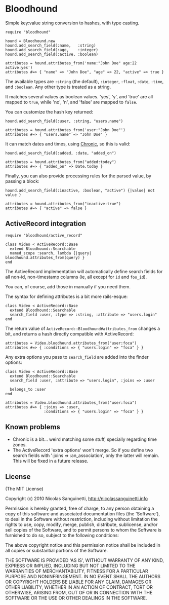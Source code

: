 Bloodhound
==========

Simple key:value string conversion to hashes, with type casting.

    require "bloodhound"

    hound = Bloodhound.new
    hound.add_search_field(:name,   :string)
    hound.add_search_field(:age,    :integer)
    hound.add_search_field(:active, :boolean)

    attributes = hound.attributes_from('name:"John Doe" age:22 active:yes')
    attributes #=> { "name" => "John Doe", "age" => 22, "active" => true }

The available types are `:string` (the default), `:integer`, `:float`, `:date`,
`:time`, and `:boolean`. Any other type is treated as a string.

It matches several values as boolean values. 'yes', 'y', and 'true' are all
mapped to `true`, while 'no', 'n', and 'false' are mapped to `false`.

You can customize the hash key returned:

    hound.add_search_field(:user, :string, "users.name")

    attributes = hound.attributes_from('user:"John Doe"')
    attributes #=> { "users.name" => "John Doe" }

It can match dates and times, using [Chronic](http://github.com/mojombo/chronic),
so this is valid:

    hound.add_search_field(:added, :date, "added_on")

    attributes = hound.attributes_from("added:today")
    attributes #=> { "added_on" => Date.today }

Finally, you can also provide processing rules for the parsed value, by passing
a block:

    hound.add_search_field(:inactive, :boolean, "active") {|value| not value }

    attributes = hound.attributes_from("inactive:true")
    attributes #=> { "active" => false }

ActiveRecord integration
------------------------

    require "bloodhound/active_record"

    class Video < ActiveRecord::Base
      extend Bloodhound::Searchable
      named_scope :search, lambda {|query| bloodhound.attributes_from(query) }
    end

The ActiveRecord implementation will automatically define search fields for all
non-id, non-timestamp columns (ie, all except for `id` and `foo_id`).

You can, of course, add those in manually if you need them.

The syntax for defining attributes is a bit more rails-esque:

    class Video < ActiveRecord::Base
      extend Bloodhound::Searchable
      search_field :user, :type => :string, :attribute => "users.login"
    end

The return value of `ActiveRecord::Bloodhound#attributes_from` changes a bit,
and returns a hash directly compatible with ActiveRecord:

    attributes = Video.bloodhound.attributes_from("user:foca")
    attributes #=> { :conditions => { "users.login" => "foca" } }

Any extra options you pass to `search_field` are added into the finder options:

    class Video < ActiveRecord::Base
      extend Bloodhound::Searchable
      search_field :user, :attribute => "users.login", :joins => :user

      belongs_to :user
    end

    attributes = Video.bloodhound.attributes_from("user:foca")
    attributes #=> { :joins => :user,
                     :conditions => { "users.login" => "foca" } }

Known problems
--------------

* Chronic is a bit… weird matching some stuff, specially regarding time zones.
* The ActiveRecord 'extra options' won't merge. So if you define two search
  fields with ':joins => :an_association', only the latter will remain. This
  will be fixed in a future release.

License
-------

(The MIT License)

Copyright (c) 2010 Nicolas Sanguinetti, http://nicolassanguinetti.info

Permission is hereby granted, free of charge, to any person obtaining
a copy of this software and associated documentation files (the
'Software'), to deal in the Software without restriction, including
without limitation the rights to use, copy, modify, merge, publish,
distribute, sublicense, and/or sell copies of the Software, and to
permit persons to whom the Software is furnished to do so, subject to
the following conditions:

The above copyright notice and this permission notice shall be
included in all copies or substantial portions of the Software.

THE SOFTWARE IS PROVIDED 'AS IS', WITHOUT WARRANTY OF ANY KIND,
EXPRESS OR IMPLIED, INCLUDING BUT NOT LIMITED TO THE WARRANTIES OF
MERCHANTABILITY, FITNESS FOR A PARTICULAR PURPOSE AND NONINFRINGEMENT.
IN NO EVENT SHALL THE AUTHORS OR COPYRIGHT HOLDERS BE LIABLE FOR ANY
CLAIM, DAMAGES OR OTHER LIABILITY, WHETHER IN AN ACTION OF CONTRACT,
TORT OR OTHERWISE, ARISING FROM, OUT OF OR IN CONNECTION WITH THE
SOFTWARE OR THE USE OR OTHER DEALINGS IN THE SOFTWARE.

